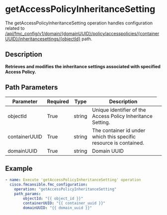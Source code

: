 # getAccessPolicyInheritanceSetting

The getAccessPolicyInheritanceSetting operation handles configuration related to [/api/fmc_config/v1/domain/{domainUUID}/policy/accesspolicies/{containerUUID}/inheritancesettings/{objectId}](/paths//api/fmc_config/v1/domain/{domain_uuid}/policy/accesspolicies/{container_uuid}/inheritancesettings/{object_id}.md) path.&nbsp;
## Description
**Retrieves and modifies the inheritance settings associated with specified Access Policy.**

## Path Parameters
| Parameter | Required | Type | Description |
| --------- | -------- | ---- | ----------- |
| objectId | True | string <td colspan=3> Unique identifier of the Access Policy Inheritance Setting. |
| containerUUID | True | string <td colspan=3> The container id under which this specific resource is contained. |
| domainUUID | True | string <td colspan=3> Domain UUID |

## Example
```yaml
- name: Execute 'getAccessPolicyInheritanceSetting' operation
  cisco.fmcansible.fmc_configuration:
    operation: "getAccessPolicyInheritanceSetting"
    path_params:
        objectId: "{{ object_id }}"
        containerUUID: "{{ container_uuid }}"
        domainUUID: "{{ domain_uuid }}"

```